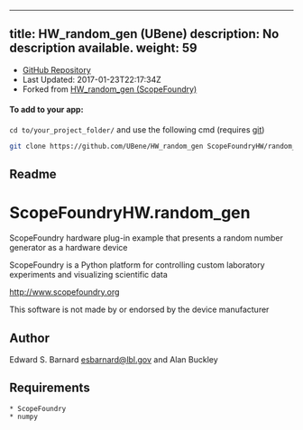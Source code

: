 
---
title: HW_random_gen (UBene)
description: No description available.
weight: 59
---
- [GitHub Repository](https://github.com/UBene/HW_random_gen)
- Last Updated: 2017-01-23T22:17:34Z
- Forked from [HW_random_gen (ScopeFoundry)](/docs/301_existing-hardware-components/hw_random_gen-scopefoundry)

#### To add to your app:

`cd to/your_project_folder/` and use the following cmd (requires [git](/docs/100_development-environment/20_git/))

```bash
git clone https://github.com/UBene/HW_random_gen ScopeFoundryHW/random_gen
```


## Readme
ScopeFoundryHW.random_gen
===========================

ScopeFoundry hardware plug-in example that presents a random number
generator as a hardware device

ScopeFoundry is a Python platform for controlling custom laboratory 
experiments and visualizing scientific data

<http://www.scopefoundry.org>

This software is not made by or endorsed by the device manufacturer


Author
----------

Edward S. Barnard <esbarnard@lbl.gov> and Alan Buckley


Requirements
------------

	* ScopeFoundry
	* numpy
